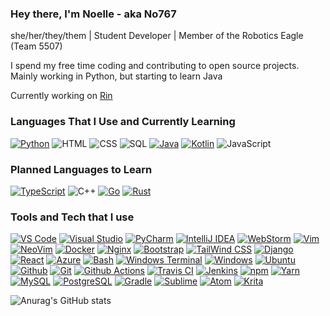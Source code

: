 ### Hey there, I'm Noelle - aka No767

she/her/they/them | Student Developer | Member of the Robotics Eagle (Team 5507)

I spend my free time coding and contributing to open source projects. Mainly working in Python, but starting to learn Java

Currently working on [Rin](https://github.com/No767/Rin)

### Languages That I Use and Currently Learning

[![Python](https://img.shields.io/badge/-Python-141414?style=flat&logo=python)](https://www.python.org/)
![HTML](https://img.shields.io/badge/-HTML-141414?style=flat&logo=html5)
![CSS](https://img.shields.io/badge/-CSS-141414?style=flat&logo=css3)
![SQL](https://img.shields.io/badge/-SQL-141414?style=flat&logo=postgresql)
[![Java](https://img.shields.io/badge/-Java-141414?style=flat&logo=java)](https://adoptium.net/)
[![Kotlin](https://img.shields.io/badge/-Kotlin-141414?style=flat&logo=kotlin)](https://kotlinlang.org/)
![JavaScript](https://img.shields.io/badge/-JavaScript-141414?style=flat&logo=javascript)

### Planned Languages to Learn

[![TypeScript](https://img.shields.io/badge/-TypeScript-141414?style=flat&logo=typescript)](https://www.typescriptlang.org/)
![C++](https://img.shields.io/badge/-C++-141414?style=flat&logo=c%2B%2B)
[![Go](https://img.shields.io/badge/-Go-141414?style=flat&logo=go)](https://go.dev/)
[![Rust](https://img.shields.io/badge/-Rust-141414?style=flat&logo=rust)](https://www.rust-lang.org/)

### Tools and Tech that I use

[![VS Code](https://img.shields.io/badge/-Visual%20Studio%20Code-141414?style=flat&logo=visual-studio-code&logoColor=007ACC)](https://code.visualstudio.com/)
[![Visual Studio](https://img.shields.io/badge/-Visual%20Studio-141414?style=flat&logo=visual-studio)](https://visualstudio.microsoft.com/)
[![PyCharm](https://img.shields.io/badge/-PyCharm-141414?style=flat&logo=pycharm)](https://www.jetbrains.com/pycharm/)
[![IntelliJ IDEA](https://img.shields.io/badge/-IntelliJ%20IDEA-141414?style=flat&logo=intellij%20idea)](https://www.jetbrains.com/idea/)
[![WebStorm](https://img.shields.io/badge/-WebStorm-141414?style=flat&logo=webstorm)](https://www.jetbrains.com/webstorm/)
[![Vim](https://img.shields.io/badge/-Vim-141414?style=flat&logo=vim)](https://vim.org)
[![NeoVim](https://img.shields.io/badge/-NeoVim-141414?style=flat&logo=neovim)](https://neovim.io)
[![Docker](https://img.shields.io/badge/-Docker-141414?style=flat&logo=docker)](https://docker.com)
[![Nginx](https://img.shields.io/badge/-Nginx-141414?style=flat&logo=nginx)](https://nginx.org/)
[![Bootstrap](https://img.shields.io/badge/-Bootstrap-141414?style=flat&logo=bootstrap)](https://getbootstrap.com/)
[![TailWind CSS](https://img.shields.io/badge/-Tailwind%20CSS-141414?style=flat&logo=tailwindcss)](https://tailwindcss.com)
[![Django](https://img.shields.io/badge/-Django-141414?style=flat&logo=django)](https://djangoproject.com)
[![React](https://img.shields.io/badge/-React-141414?style=flat&logo=react)](https://reactjs.org)
[![Azure](https://img.shields.io/badge/-Azure-141414?style=flat&logo=microsoftazure)](htttps://azure.mircosoft.com)
[![Bash](https://img.shields.io/badge/-Bash-141414?style=flat&logo=gnubash)](https://www.gnu.org/software/bash/)
[![Windows Terminal](https://img.shields.io/badge/-Windows%20Terminal-141414?style=flat&logo=windows%20terminal)](https://github.com/microsoft/terminal)
[![Windows](https://img.shields.io/badge/-Windows-141414?style=flat&logo=windows)](https://www.microsoft.com/en-us/windows/)
[![Ubuntu](https://img.shields.io/badge/-Ubuntu-141414?style=flat&logo=ubuntu)](https://ubuntu.com/)
[![Github](https://img.shields.io/badge/-Github-141414?style=flat&logo=github)](https://github.com)
[![Git](https://img.shields.io/badge/-Git-141414?style=flat&logo=git)](https://git-scm.com/)
[![Github Actions](https://img.shields.io/badge/-Github%20Actions-141414?style=flat&logo=github-actions)](https://github.com/features/actions)
[![Travis CI](https://img.shields.io/badge/-Travis%20CI-141414?style=flat&logo=travisci)](https://www.travis-ci.com/)
[![Jenkins](https://img.shields.io/badge/-Jenkins-141414?style=flat&logo=jenkins&logoColor=FFFFFF)](https://www.jenkins.io/)
[![npm](https://img.shields.io/badge/-npm-141414?style=flat&logo=npm)](https://www.npmjs.com/)
[![Yarn](https://img.shields.io/badge/-Yarn-141414?style=flat&logo=yarn)](https://yarnpkg.com/)
[![MySQL](https://img.shields.io/badge/-MySQL-141414?style=flat&logo=mysql)](https://www.mysql.com/)
[![PostgreSQL](https://img.shields.io/badge/-PostgreSQL-141414?style=flat&logo=postgresql)](https://www.postgresql.org/)
[![Gradle](https://img.shields.io/badge/-Gradle-141414?style=flat&logo=gradle)](https://gradle.org/)
[![Sublime](https://img.shields.io/badge/-Sublime-141414?style=flat&logo=sublimetext)](https://www.sublimetext.com/)
[![Atom](https://img.shields.io/badge/-Atom-141414?style=flat&logo=atom)](https://atom.io)
[![Krita](https://img.shields.io/badge/-Krita-141414?style=flat&logo=krita&logoColor=white)](https://krita.org/en)

  
![Anurag's GitHub stats](https://github-readme-stats.vercel.app/api?username=No767&count_private=true&show_icons=true&theme=synthwave)



